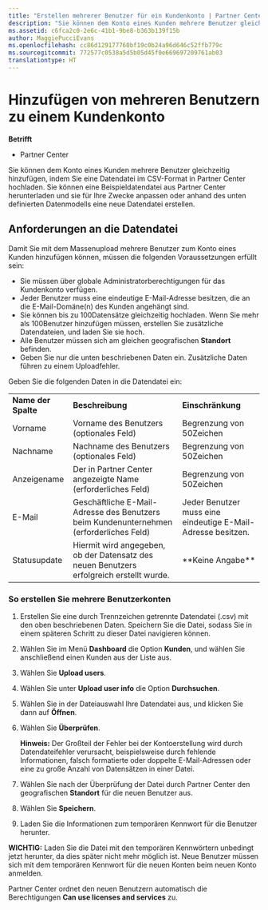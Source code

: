 ```yaml
---
title: "Erstellen mehrerer Benutzer für ein Kundenkonto | Partner Center"
description: "Sie können dem Konto eines Kunden mehrere Benutzer gleichzeitig hinzufügen, indem Sie eine Datendatei im CSV-Format in Partner Center hochladen."
ms.assetid: c6fca2c0-2e6c-41b1-9be8-b363b139f15b
author: MaggiePucciEvans
ms.openlocfilehash: cc86d129177760bf19c0b24a96d646c52ffb779c
ms.sourcegitcommit: 772577c0538a5d5b05d45f0e669697209761ab03
translationtype: HT
---
```

# <a name="add-multiple-users-to-a-customer-account"></a>Hinzufügen von mehreren Benutzern zu einem Kundenkonto

**Betrifft**

-  Partner Center

Sie können dem Konto eines Kunden mehrere Benutzer gleichzeitig hinzufügen, indem Sie eine Datendatei im CSV-Format in Partner Center hochladen. Sie können eine Beispieldatendatei aus Partner Center herunterladen und sie für Ihre Zwecke anpassen oder anhand des unten definierten Datenmodells eine neue Datendatei erstellen.

## <a href="" id="creatingtheimportcsvfile"></a>Anforderungen an die Datendatei


Damit Sie mit dem Massenupload mehrere Benutzer zum Konto eines Kunden hinzufügen können, müssen die folgenden Voraussetzungen erfüllt sein:

-   Sie müssen über globale Administratorberechtigungen für das Kundenkonto verfügen.
-   Jeder Benutzer muss eine eindeutige E-Mail-Adresse besitzen, die an die E-Mail-Domäne(n) des Kunden angehängt sind.
-   Sie können bis zu 100Datensätze gleichzeitig hochladen. Wenn Sie mehr als 100Benutzer hinzufügen müssen, erstellen Sie zusätzliche Datendateien, und laden Sie sie hoch.
-   Alle Benutzer müssen sich am gleichen geografischen **Standort** befinden.
-   Geben Sie nur die unten beschriebenen Daten ein. Zusätzliche Daten führen zu einem Uploadfehler.

Geben Sie die folgenden Daten in die Datendatei ein:

|                 |                                                                              |                                            |
|-----------------|------------------------------------------------------------------------------|--------------------------------------------|
| **Name der Spalte** | **Beschreibung**                                                              | **Einschränkung**                             |
| Vorname      | Vorname des Benutzers (optionales Feld)                                           | Begrenzung von 50Zeichen                         |
| Nachname       | Nachname des Benutzers (optionales Feld)                                            | Begrenzung von 50Zeichen                         |
| Anzeigename    | Der in Partner Center angezeigte Name (erforderliches Feld)                            | Begrenzung von 50Zeichen                         |
| E-Mail           | Geschäftliche E-Mail-Adresse des Benutzers beim Kundenunternehmen (erforderliches Feld)           | Jeder Benutzer muss eine eindeutige E-Mail-Adresse besitzen. |
| Statusupdate   | Hiermit wird angegeben, ob der Datensatz des neuen Benutzers erfolgreich erstellt wurde. | \*\*Keine Angabe\*\*                        |

 

### <a href="" id="createmultipleuseraccounts"></a>So erstellen Sie mehrere Benutzerkonten

<a href="" id="creatingtheaccounts"></a>
1.  Erstellen Sie eine durch Trennzeichen getrennte Datendatei (.csv) mit den oben beschriebenen Daten. Speichern Sie die Datei, sodass Sie in einem späteren Schritt zu dieser Datei navigieren können.
2.  Wählen Sie im Menü **Dashboard** die Option **Kunden**, und wählen Sie anschließend einen Kunden aus der Liste aus.
3.  Wählen Sie **Upload users**.
4.  Wählen Sie unter **Upload user info** die Option **Durchsuchen**.
5.  Wählen Sie in der Dateiauswahl Ihre Datendatei aus, und klicken Sie dann auf **Öffnen**.
6.  Wählen Sie **Überprüfen**.

    **Hinweis:** Der Großteil der Fehler bei der Kontoerstellung wird durch Datendateifehler verursacht, beispielsweise durch fehlende Informationen, falsch formatierte oder doppelte E-Mail-Adressen oder eine zu große Anzahl von Datensätzen in einer Datei.

     

7.  Wählen Sie nach der Überprüfung der Datei durch Partner Center den geografischen **Standort** für die neuen Benutzer aus.
8.  Wählen Sie **Speichern**.
9.  Laden Sie die Informationen zum temporären Kennwort für die Benutzer herunter.

**WICHTIG:** Laden Sie die Datei mit den temporären Kennwörtern unbedingt jetzt herunter, da dies später nicht mehr möglich ist. Neue Benutzer müssen sich mit dem temporären Kennwort für die neuen Konten beim neuen Konto anmelden.

Partner Center ordnet den neuen Benutzern automatisch die Berechtigungen **Can use licenses and services** zu.

 

 



